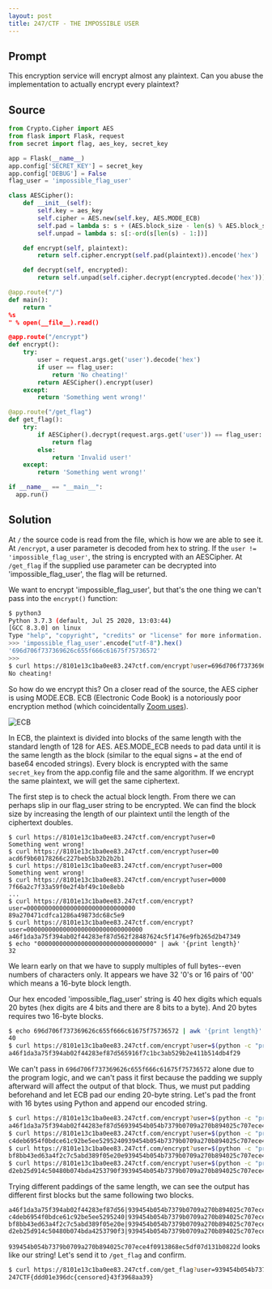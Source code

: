 ```yaml
---
layout: post
title: 247/CTF - THE IMPOSSIBLE USER
---
```


## Prompt
This encryption service will encrypt almost any plaintext. Can you abuse the implementation to actually encrypt every plaintext?

## Source
```py
from Crypto.Cipher import AES
from flask import Flask, request
from secret import flag, aes_key, secret_key

app = Flask(__name__)
app.config['SECRET_KEY'] = secret_key
app.config['DEBUG'] = False
flag_user = 'impossible_flag_user'

class AESCipher():
    def __init__(self):
        self.key = aes_key
        self.cipher = AES.new(self.key, AES.MODE_ECB)
        self.pad = lambda s: s + (AES.block_size - len(s) % AES.block_size) * chr(AES.block_size - len(s) % AES.block_size)
        self.unpad = lambda s: s[:-ord(s[len(s) - 1:])]

    def encrypt(self, plaintext):
        return self.cipher.encrypt(self.pad(plaintext)).encode('hex')

    def decrypt(self, encrypted):
        return self.unpad(self.cipher.decrypt(encrypted.decode('hex')))

@app.route("/")
def main():
    return "
%s
" % open(__file__).read()

@app.route("/encrypt")
def encrypt():
    try:
        user = request.args.get('user').decode('hex')
        if user == flag_user:
            return 'No cheating!'
        return AESCipher().encrypt(user)
    except:
        return 'Something went wrong!'

@app.route("/get_flag")
def get_flag():
    try:
        if AESCipher().decrypt(request.args.get('user')) == flag_user:
            return flag
        else:
            return 'Invalid user!'
    except:
        return 'Something went wrong!'

if __name__ == "__main__":
  app.run()
```

## Solution

At `/` the source code is read from the file, which is how we are able to see it. At `/encrypt`, a user parameter is decoded from hex to string. If the `user != 'impossible_flag_user'`, the string is encrypted with an AESCipher. At `/get_flag` if the supplied use parameter can be decrypted into 'impossible_flag_user', the flag will be returned.

We want to encrypt 'impossible_flag_user', but that's the one thing we can't pass into the `encrypt()` function:

```bash
$ python3
Python 3.7.3 (default, Jul 25 2020, 13:03:44)
[GCC 8.3.0] on linux
Type "help", "copyright", "credits" or "license" for more information.
>>> 'impossible_flag_user'.encode("utf-8").hex()
'696d706f737369626c655f666c61675f75736572'
>>>
$ curl https://8101e13c1ba0ee83.247ctf.com/encrypt?user=696d706f737369626c655f666c61675f75736572
No cheating!
```

So how do we encrypt this? On a closer read of the source, the AES cipher is using MODE.ECB. ECB (Electronic Code Book) is a notoriously poor encryption method (which coincidentally [Zoom uses](https://www.zdnet.com/article/zoom-concedes-custom-encryption-is-sub-standard-as-citizen-lab-pokes-holes-in-it/)).

![ECB](https://miro.medium.com/max/875/0*KVvdWAhe4krGhY03.png)

In ECB, the plaintext is divided into blocks of the same length with the standard length of 128 for AES. AES.MODE_ECB needs to pad data until it is the same length as the block (similar to the equal signs `=` at the end of base64 encoded strings). Every block is encrypted with the same `secret_key` from the app.config file and the same algorithm. If we encrypt the same plaintext, we will get the same ciphertext.

The first step is to check the actual block length. From there we can perhaps slip in our flag_user string to be encrypted. We can find the block size by increasing the length of our plaintext until the length of the ciphertext doubles.

```
$ curl https://8101e13c1ba0ee83.247ctf.com/encrypt?user=0
Something went wrong!
$ curl https://8101e13c1ba0ee83.247ctf.com/encrypt?user=00
acd6f9b60178266c227beb5b32b2b2b1
$ curl https://8101e13c1ba0ee83.247ctf.com/encrypt?user=000
Something went wrong!
$ curl https://8101e13c1ba0ee83.247ctf.com/encrypt?user=0000
7f66a2c7f33a59f0e2f4bf49c10e8ebb
...
$ curl https://8101e13c1ba0ee83.247ctf.com/encrypt?user=000000000000000000000000000000
89a270471cdfca1286a49873dc68c5e9
$ curl https://8101e13c1ba0ee83.247ctf.com/encrypt?user=00000000000000000000000000000000
a46f1da3a75f394ab02f44283ef87d562f28487624c5f1476e9fb265d2b47349
$ echo "00000000000000000000000000000000" | awk '{print length}'
32
```
We learn early on that we have to supply multiples of full bytes--even numbers of characters only. It appears we have 32 '0's or 16 pairs of '00' which means a 16-byte block length.

Our hex encoded 'impossible_flag_user' string is 40 hex digits which equals 20 bytes (hex digits are 4 bits and there are 8 bits to a byte). And 20 bytes requires two 16-byte blocks.
```bash
$ echo 696d706f737369626c655f666c61675f75736572 | awk '{print length}'
40
$ curl https://8101e13c1ba0ee83.247ctf.com/encrypt?user=$(python -c "print ('0'*40)")
a46f1da3a75f394ab02f44283ef87d565916f7c1bc3ab529b2e411b514db4f29
```

We can't pass in `696d706f737369626c655f666c61675f75736572` alone due to the program logic, and we can't pass it first because the padding we supply afterward will affect the output of that block. Thus, we must put padding beforehand and let ECB pad our ending 20-byte string. Let's pad the front with 16 bytes using Python and append our encoded string.

```bash
$ curl https://8101e13c1ba0ee83.247ctf.com/encrypt?user=$(python -c "print ('00'*16)")696d706f737369626c655f666c61675f75736572
a46f1da3a75f394ab02f44283ef87d56939454b054b7379b0709a270b894025c707ece4f0913868ec5df07d131b0822d
$ curl https://8101e13c1ba0ee83.247ctf.com/encrypt?user=$(python -c "print ('01'*16)")696d706f737369626c655f666c61675f75736572
c4deb6954f0bdce61c92be5ee5295240939454b054b7379b0709a270b894025c707ece4f0913868ec5df07d131b0822d
$ curl https://8101e13c1ba0ee83.247ctf.com/encrypt?user=$(python -c "print ('02'*16)")696d706f737369626c655f666c61675f75736572
bf8bb43ed63a4f2c7c5abd389f05e20e939454b054b7379b0709a270b894025c707ece4f0913868ec5df07d131b0822d
$ curl https://8101e13c1ba0ee83.247ctf.com/encrypt?user=$(python -c "print ('03'*16)")696d706f737369626c655f666c61675f75736572
d2eb25d914c50480b074bda4253790f3939454b054b7379b0709a270b894025c707ece4f0913868ec5df07d131b0822d
```

Trying different paddings of the same length, we can see the output has different first blocks but the same following two blocks. 
```
a46f1da3a75f394ab02f44283ef87d56|939454b054b7379b0709a270b894025c707ece4f0913868ec5df07d131b0822d
c4deb6954f0bdce61c92be5ee5295240|939454b054b7379b0709a270b894025c707ece4f0913868ec5df07d131b0822d
bf8bb43ed63a4f2c7c5abd389f05e20e|939454b054b7379b0709a270b894025c707ece4f0913868ec5df07d131b0822d
d2eb25d914c50480b074bda4253790f3|939454b054b7379b0709a270b894025c707ece4f0913868ec5df07d131b0822d
```

`939454b054b7379b0709a270b894025c707ece4f0913868ec5df07d131b0822d` looks like our string! Let's send it to `/get_flag` and confirm.

```bash
$ curl https://8101e13c1ba0ee83.247ctf.com/get_flag?user=939454b054b7379b0709a270b894025c707ece4f0913868ec5df07d131b0822d
247CTF{ddd01e396dc{censored}43f3968aa39}
```